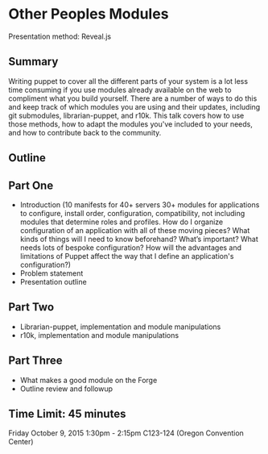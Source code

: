 # Other Peoples Modules
Presentation method: Reveal.js 

## Summary
Writing puppet to cover all the different parts of your system is a lot less time consuming if you use modules already available on the web to compliment what you build yourself. There are a number of ways to do this and keep track of which modules you are using and their updates, including git submodules, librarian-puppet, and r10k. This talk covers how to use those methods, how to adapt the modules you've included to your needs, and how to contribute back to the community.

## Outline

## Part One
 * Introduction 
 (10 manifests for 40+ servers
 30+ modules for applications to configure, install order, configuration, compatibility, not including modules that determine roles and profiles. 
 How do I organize configuration of an application with all of these moving pieces? 
 What kinds of things will I need to know beforehand? What’s important? What needs lots of bespoke configuration? How will the advantages and limitations of Puppet affect the way that I define an application's configuration?)
 * Problem statement
 * Presentation outline

## Part Two
 * Librarian-puppet, implementation and module manipulations
 * r10k, implementation and module manipulations

## Part Three
 * What makes a good module on the Forge
 * Outline review and followup

## Time Limit: 45 minutes
Friday October 9, 2015 1:30pm - 2:15pm 
C123-124 (Oregon Convention Center)



